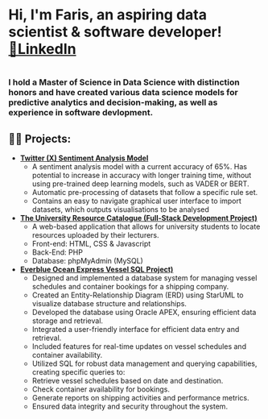 <h1>Hi, I'm Faris, an aspiring data scientist & software developer! <br/><a href="https://www.linkedin.com/in/faris-ahmed-4341551a2/">💼LinkedIn</a> <h1/>
<h3>I hold a Master of Science in Data Science with distinction honors and have created various data science models for predictive analytics and decision-making, as well as experience in software devlopment.<h3> 

<h2>👨‍💻 Projects:</h2>

- <b>[Twitter (X) Sentiment Analysis Model](https://github.com/FarisAliAhmed/Twitter-X-Sentiment-Analysis-Model)</b>
  - A sentiment analysis model with a current accuracy of 65%. Has potential to increase in accuracy with longer training time, without using pre-trained deep learning models, such as VADER or BERT.
  - Automatic pre-processing of datasets that follow a specific rule set.
  - Contains an easy to navigate graphical user interface to import datasets, which outputs visualisations to be analysed
- <b>[The University Resource Catalogue (Full-Stack Development Project)](https://github.com/FarisAliAhmed/The-University-Resource-Catalogue-Full-Stack-Development-Project)</b>
  - A web-based application that allows for university students to locate resources uploaded by their lecturers.
  - Front-end: HTML, CSS & Javascript
  - Back-End: PHP
  - Database: phpMyAdmin (MySQL)
- <b>[Everblue Ocean Express Vessel SQL Project)](https://github.com/FarisAliAhmed/Everblue-Ocean-Express-Vessel-SQL-Project)</b>
  - Designed and implemented a database system for managing vessel schedules and container bookings for a shipping company.
  - Created an Entity-Relationship Diagram (ERD) using StarUML to visualize database structure and relationships.
  - Developed the database using Oracle APEX, ensuring efficient data storage and retrieval.
  - Integrated a user-friendly interface for efficient data entry and retrieval.
  - Included features for real-time updates on vessel schedules and container availability.
  - Utilized SQL for robust data management and querying capabilities, creating specific queries to:
  - Retrieve vessel schedules based on date and destination.
  - Check container availability for bookings.
  - Generate reports on shipping activities and performance metrics.
  - Ensured data integrity and security throughout the system.


